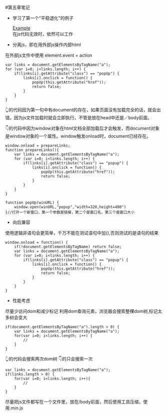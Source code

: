 #第五章笔记

* 学习了第一个“平稳退化”的例子

    <a href="http://www.example.com/" onclick="popUp(this.href);return false;">Example</a>   
在js代码无效时，依然可以工作

* 分离js，即在用外部js操作内部html

在外部js文件中使用 element.event = action

    var links = document.getElementsByTagName("a");
    for (var i=0; i<links.length; i++) {
        if(links[i].getAttribute("class") == "popUp") {
            links[i].onclick = function() {
                popUp(this.getAttribute("href"));
                return false;
            }
        }
    }

👆的代码因为第一句中有document的存在，如果页面没有加载完全的话，就会出错。因为js文件加载时就会立即执行，不管是放在head中还是／body前面。

👇的代码中因为window对象在html文档全部加载后才会触发，而document对象是window对象的一个属性。window触发onload时，document已经存在。
    
    window.onload = prepareLinks;
    function prepareLinks(){
        var links = document.getElementsByTagName("a");
        for (var i=0; i<links.length; i++) {
            if(links[i].getAttribute("class") == "popup") {
                links[i].onclick = function() {
                    popUp(this.getAttribute("href"));
                    return false;
                }
            }
        }
    }

    function popUp(winURL) {
        window.open(winURL,"popup","width=320,height=480")
    }//打开一个新窗口，第一个参数是链接，第二个是窗口名，第三个是窗口大小


* 向后兼容

使用逻辑非语句会更简单，千万不能在测试语句中加(),否则测试的是语句的结果
   
    window.onload = function() {
        if(!document.getElementsByTagName) return false;
        var links = document.getElementsByTagName("a");
        for (var i=0; i<links.length; i++) {
            if(links[i].getAttribute("class") == "popup") {
                links[i].onclick = function() {
                    popUp(this.getAttribute("href"));
                    return false;
                }
            }
        }
    }

* 性能考虑

尽量少访问dom和减少标记
利用dom查询元素，浏览器会搜索整棵dom树,标记太多树会变大

    if(document.getElementsByTagName("a").length > 0) {
        var links = document.getElementsByTagName("a");
        for(var i=0; i<links.length; i++) {
            //
        }
    }

👆的代码会搜索两次dom树
👇的只会搜索一次

    var links = document.getElementsByTagName("a");
    if(links.length > 0) {
        for(var i=0; i<links.length; i++){
            //
        }
    }

尽量把js文件都写在一个文件里，放在/body前面，然后使用工具压缩，使用.min.js
